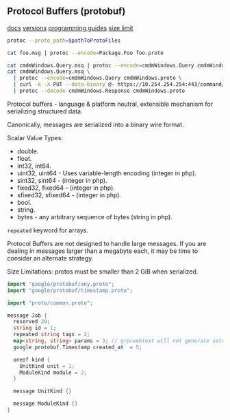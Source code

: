 Protocol Buffers (protobuf)
-

[docs](https://developers.google.com/protocol-buffers/)
[versions](https://github.com/protocolbuffers/protobuf/tags)
[programming guides](https://protobuf.dev/programming-guides/style/)
[size limit](https://protobuf.dev/programming-guides/encoding/#size-limit)

````sh
protoc --proto_path=$pathToProtoFiles

cat foo.msg | protoc --encode=Package.Foo foo.proto

cat cmdmWindows.Query.msq | protoc --encode=cmdmWindows.Query cmdmWindows.proto
cat cmdmWindows.Query.msq \
  | protoc --encode=cmdmWindows.Query cmdmWindows.proto \
  | curl -k -X PUT --data-binary @- https://10.254.254.254:443/command/windows \
  | protoc --decode cmdmWindows.Response cmdmWindows.proto
````

Protocol buffers - language & platform neutral, extensible mechanism for serializing structured data.

Canonically, messages are serialized into a binary wire format.

Scalar Value Types:
* double.
* float.
* int32, int64.
* uint32, uint64 - Uses variable-length encoding (integer in php).
* sint32, sint64 - (integer in php).
* fixed32, fixed64 - (integer in php).
* sfixed32, sfixed64 - (integer in php).
* bool.
* string.
* bytes - any arbitrary sequence of bytes (string in php).

`repeated` keyword for arrays.

Protocol Buffers are not designed to handle large messages.
If you are dealing in messages larger than a megabyte each,
it may be time to consider an alternate strategy.

Size Limitations: protos must be smaller than 2 GiB when serialized.

````go
import "google/protobuf/any.proto";
import "google/protobuf/timestamp.proto";

import "proto/common.proto";

message Job {
  reserved 20;
  string id = 1;
  repeated string tags = 2;
  map<string, string> params = 3; // grpcwebtext will not generate seter for map
  google.protobuf.Timestamp created_at  = 5;

  oneof kind {
    UnitKind unit = 1;
    ModuleKind module = 2;
  }

  message UnitKind {}

  message ModuleKind {}
}
````
